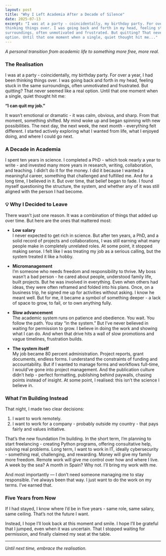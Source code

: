 ```yaml
---
layout: post
title: "Why I Left Academia After a Decade of Silence"
date: 2025-07-13
excerpt: "I was at a party - coincidentally, my birthday party. For over a year, I had been
thinking things over. I was going back and forth in my head, feeling stuck in the same
surroundings, often unmotivated and frustrated. But quitting? That never seemed like a real
option. Until that one moment when a single, quiet thought hit me..."
---
```

 
_A personal transition from academic life to something more free, more real._

### The Realisation

I was at a party - coincidentally, my birthday party. For over a year, I had been thinking things over. I was going back and forth in my head, feeling stuck in the same surroundings, often unmotivated and frustrated. But quitting? That never seemed like a real option. Until that one moment when a single, quiet thought hit me:

**“I can quit my job.”**

It wasn’t emotional or dramatic - it was calm, obvious, and sharp. From that moment, something shifted. My mind woke up and began spinning with new possibilities. The next day, the next week, the next month - everything felt different. I started actively exploring what I wanted from life, what I enjoyed doing, and where I could go next.

### A Decade in Academia

I spent ten years in science. I completed a PhD - which took nearly a year to write - and invested many more years in research, writing, collaboration, and teaching. I didn’t do it for the money. I did it because I wanted a meaningful career, something that challenged and fulfilled me. And for a long time, I believed in it. But over time, that belief began to fade. I found myself questioning the structure, the system, and whether any of it was still aligned with the person I had become.

### 💡 Why I Decided to Leave

There wasn’t just one reason. It was a combination of things that added up over time. But here are the ones that mattered most:

- **Low salary**  
  I never expected to get rich in science. But after ten years, a PhD, and a solid record of projects and collaborations, I was still earning what many people make in completely unrelated roles. At some point, it stopped making sense. I felt like I was treating my job as a serious calling, but the system treated it like a hobby.

- **Micromanagement**  
  I’m someone who needs freedom and responsibility to thrive. My boss wasn’t a bad person - he cared about people, understood family life, built projects. But he was involved in everything. Even when others had ideas, they were often reframed and folded into his plans. Once, on a business trip, he signed me up for activities without asking. I know he meant well. But for me, it became a symbol of something deeper - a lack of space to grow, to fail, or to own anything fully.

- **Slow advancement**  
  The academic system runs on patience and obedience. You wait. You follow the path. You stay “in the system.” But I’ve never believed in waiting for permission to grow. I believe in doing the work and showing what I can do. And when that drive hits a wall of slow promotions and vague timelines, frustration builds.

- **The system itself**  
  My job became 80 percent administration. Project reports, grant documents, endless forms. I understand the constraints of funding and accountability. But if I wanted to manage forms and workflows full-time, I would’ve gone into project management. And the publication culture didn’t help - perfect formatting, publishing behind paywalls, chasing points instead of insight. At some point, I realised: this isn’t the science I believe in.

### What I’m Building Instead

That night, I made two clear decisions:

1. I want to work remotely.  
2. I want to work for a company - probably outside my country - that pays fairly and values initiative.

That’s the new foundation I’m building. In the short term, I’m planning to start freelancing - creating Python programs, offering consultative help, solving real problems. Long term, I want to work in IT, ideally cybersecurity - something real, challenging, and rewarding. Money will give my family more freedom. Remote work will give me control over how and where I live. A week by the sea? A month in Spain? Why not. I’ll bring my work with me.

And most importantly — I don’t need someone managing me to stay responsible. I’ve always been that way. I just want to do the work on my terms. I’ve earned that.

### Five Years from Now

If I had stayed, I know where I’d be in five years - same role, same salary, same ceiling. That’s not the future I want.

Instead, I hope I’ll look back at this moment and smile. I hope I’ll be grateful that I jumped, even when it was uncertain. That I stopped waiting for permission, and finally claimed my seat at the table.

---

_Until next time, embrace the realisation._
